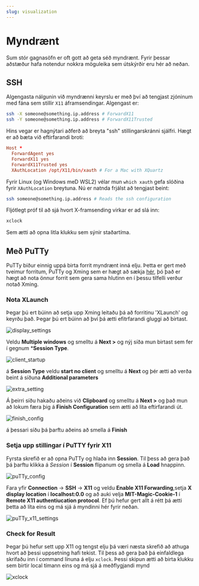 ```yaml
---
slug: visualization
---
```


# Myndrænt

Sum stór gagnasöfn er oft gott að geta séð myndrænt. Fyrir þessar aðstæður hafa notendur nokkra möguleika sem útskýrðir eru hér að neðan. 

## SSH
Algengasta nálgunin við myndrænni keyrslu er með því að tengjast zjóninum med fána sem stillir `X11` áframsendingar. Algengast er:

```bash
ssh -X someone@something.ip.address # ForwardX11
ssh -Y someone@something.ip.address # ForwardX11Trusted
```

Hins vegar er hagnýtari aðferð að breyta "ssh" stillingarskránni sjálfri. Hægt er að bæta við eftirfarandi broti:

```conf
Host *
  ForwardAgent yes
  ForwardX11 yes
  ForwardX11Trusted yes
  XAuthLocation /opt/X11/bin/xauth # For a Mac with XQuartz
```

Fyrir Linux (og Windows meD WSL2) vélar mun `which xauth` gefa slóðina fyrir `XAuthLocation` breytuna. Nú er natnda frjálst að tengjast beint:

```bash
ssh someone@something.ip.address # Reads the ssh configuration
```

Fljótlegt próf til að sjá hvort X-framsending virkar er ad slá inn:
```bash                                       
xclock
```
Sem ætti að opna litla klukku sem sýnir staðartíma.

## Með PuTTy
PuTTy bíður einnig uppá birta forrit myndrænt inná elju. Þetta er gert með tveimur forritum, PuTTy og Xming sem er hægt að sækja [hér](https://sourceforge.net/projects/xming/files/Xming/6.9.0.31/Xming-6-9-0-31-setup.exe/download), þó það er hægt að nota önnur forrit sem gera sama hlutinn en í þessu tilfelli verður notað Xming.


### Nota XLaunch
Þegar þú ert búinn að setja upp Xming leitaðu þá að forritinu  'XLaunch' og  keyrðu það. Þegar þú ert búinn að því þá ætti efitrfarandi gluggi að birtast.

![display_settings](../../../../../docs/assets/x11_display_settings.png)


Veldu **Multiple windows** og smelltu á **Next >** og nýj síða mun birtast sem fer í gegnum ***Session Type**.

![client_startup](../../../../../docs/assets/x11_client_startup.png)


á **Session Type** veldu **start no client** og smelltu á **Next** og þér ætti að verða beint á síðuna **Additional parameters**

![extra_setting](../../../../../docs/assets/x11_extra_setting.png)


Á þeirri síðu hakaðu aðeins við **Clipboard** og smelltu á **Next >** og það mun að lokum færa þig á **Finish Configuration** sem ætti að líta eftirfarandi út.

![finish_config](../../../../../docs/assets/x11_finish_config.png)


á þessari síðu þá þarftu aðeins að smella á **Finish**

### Setja upp stillingar í PuTTY fyrir X11
Fyrsta skrefið er að opna PuTTy og hlaða inn **Session**. Til þess að gera það þá þarftu klikka á *Session* í **Session** flipanum  og smella á **Load** hnappinn.

![puTTy_config](../../../../../docs/assets/putty_configuration.png)


Fara yfir **Connection** -> **SSH** -> **X11** og veldu **Enable X11 Forwarding**,setja **X display location** í **localhost:0.0** og að auki velja **MIT-Magic-Cookie-1** í **Remote X11 authentiucation protocol**. Ef þú hefur gert allt á rétt þá ætti þetta að líta eins og má sjá á myndinni hér fyrir neðan.

![puTTy_x11_settings](../../../../../docs/assets/x11_puTTy_settings.png)

### Check for Result
Þegar þú hefur sett upp X11 og tengst elju þá væri næsta skrefið að athuga hvort að þessi uppsetning hafi tekist. Til þess að gera það þá einfaldlega skrifaðu inn í command línuna á elju ```xclock```. Þessi skipun ætti að birta klukku sem birtir local tímann eins og má sjá á meðflygjandi mynd 

![xclock](../../../../../docs/assets/x11_xclock.png)